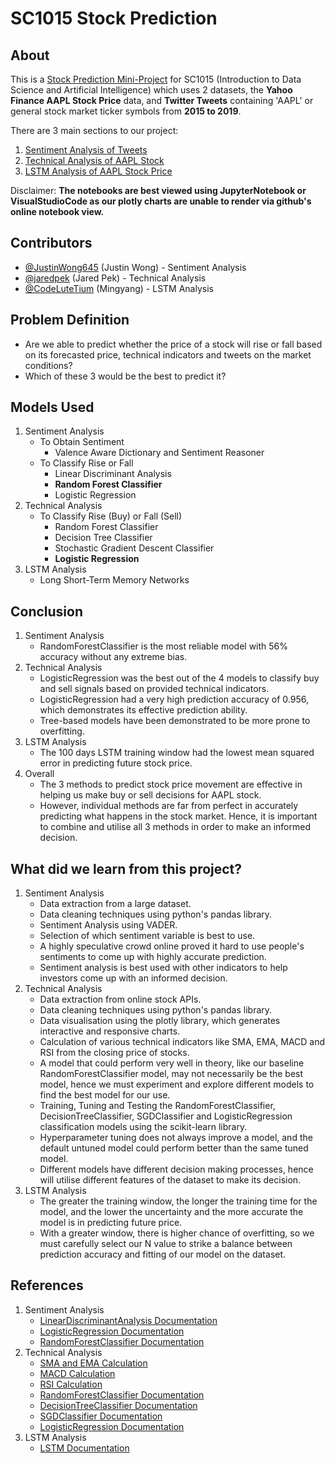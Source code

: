 # SC1015 Stock Prediction

## About
This is a [Stock Prediction Mini-Project](https://github.com/CodeLutetium/SC1015-Stock-Predictor/blob/main/Stock%20Prediction.ipynb) for SC1015 (Introduction to Data Science and Artificial Intelligence) which uses 2 datasets, the **Yahoo Finance AAPL Stock Price** data, and **Twitter Tweets** containing 'AAPL' or general stock market ticker symbols from **2015 to 2019**.

There are 3 main sections to our project:
1. [Sentiment Analysis of Tweets](https://github.com/CodeLutetium/SC1015-Stock-Predictor/tree/main/Sentimental%20Analysis)
2. [Technical Analysis of AAPL Stock](https://github.com/CodeLutetium/SC1015-Stock-Predictor/tree/main/Technical%20Indicator%20Models)
3. [LSTM Analysis of AAPL Stock Price](https://github.com/CodeLutetium/SC1015-Stock-Predictor/tree/main/LSTM%20Models)

Disclaimer:
**The notebooks are best viewed using JupyterNotebook or VisualStudioCode as our plotly charts are unable to render via github's online notebook view.**

## Contributors
- [@JustinWong645](https://github.com/JustinWong645) (Justin Wong) - Sentiment Analysis
- [@jaredpek](https://github.com/jaredpek) (Jared Pek) - Technical Analysis
- [@CodeLuteTium](https://github.com/CodeLutetium) (Mingyang) - LSTM Analysis

## Problem Definition
- Are we able to predict whether the price of a stock will rise or fall based on its forecasted price, technical indicators and tweets on the market conditions?
- Which of these 3 would be the best to predict it?

## Models Used
1. Sentiment Analysis
    - To Obtain Sentiment
        - Valence Aware Dictionary and Sentiment Reasoner
    - To Classify Rise or Fall
        - Linear Discriminant Analysis
        - **Random Forest Classifier**
        - Logistic Regression
2. Technical Analysis
    - To Classify Rise (Buy) or Fall (Sell)
        - Random Forest Classifier
        - Decision Tree Classifier
        - Stochastic Gradient Descent Classifier
        - **Logistic Regression**
3. LSTM Analysis
    - Long Short-Term Memory Networks

## Conclusion
1. Sentiment Analysis
    - RandomForestClassifier is the most reliable model with 56% accuracy without any extreme bias.
2. Technical Analysis
    - LogisticRegression was the best out of the 4 models to classify buy and sell signals based on provided technical indicators.
    - LogisticRegression had a very high prediction accuracy of 0.956, which demonstrates its effective prediction ability.
    - Tree-based models have been demonstrated to be more prone to overfitting.
3. LSTM Analysis
    - The 100 days LSTM training window had the lowest mean squared error in predicting future stock price.
4. Overall
    - The 3 methods to predict stock price movement are effective in helping us make buy or sell decisions for AAPL stock. 
    - However, individual methods are far from perfect in accurately predicting what happens in the stock market. Hence, it is important to combine and utilise all 3 methods in order to make an informed decision.

## What did we learn from this project?
1. Sentiment Analysis
    - Data extraction from a large dataset.
    - Data cleaning techniques using python's pandas library.
    - Sentiment Analysis using VADER.
    - Selection of which sentiment variable is best to use.
    - A highly speculative crowd online proved it hard to use people's sentiments to come up with highly accurate prediction.
    - Sentiment analysis is best used with other indicators to help investors come up with an informed decision.
2. Technical Analysis
    - Data extraction from online stock APIs.
    - Data cleaning techniques using python's pandas library.
    - Data visualisation using the plotly library, which generates interactive and responsive charts.
    - Calculation of various technical indicators like SMA, EMA, MACD and RSI from the closing price of stocks.
    - A model that could perform very well in theory, like our baseline RandomForestClassifier model, may not necessarily be the best model, hence we must experiment and explore different models to find the best model for our use.
    - Training, Tuning and Testing the RandomForestClassifier, DecisionTreeClassifier, SGDClassifier and LogisticRegression classification models using the scikit-learn library.
    - Hyperparameter tuning does not always improve a model, and the default untuned model could perform better than the same tuned model.
    - Different models have different decision making processes, hence will utilise different features of the dataset to make its decision.
3. LSTM Analysis
    - The greater the training window, the longer the training time for the model, and the lower the uncertainty and the more accurate the model is in predicting future price.
    - With a greater window, there is higher chance of overfitting, so we must carefully select our N value to strike a balance between prediction accuracy and fitting of our model on the dataset.

## References
1. Sentiment Analysis
    - [LinearDiscriminantAnalysis Documentation](https://scikit-learn.org/stable/modules/generated/sklearn.discriminant_analysis.LinearDiscriminantAnalysis.html)
    - [LogisticRegression Documentation](https://scikit-learn.org/stable/modules/generated/sklearn.linear_model.LogisticRegression.html)
    - [RandomForestClassifier Documentation](https://scikit-learn.org/stable/modules/generated/sklearn.ensemble.RandomForestClassifier.html)
2. Technical Analysis
    - [SMA and EMA Calculation](https://medium.com/codex/simple-moving-average-and-exponentially-weighted-moving-average-with-pandas-57d4a457d363#:~:text=SMA%20can%20be%20implemented%20by,average%20over%20a%20fixed%20window.&text=Where%20the%20window%20will%20be,used%20for%20calculating%20the%20statistic.)
    - [MACD Calculation](https://www.learnpythonwithrune.org/pandas-calculate-the-moving-average-convergence-divergence-macd-for-a-stock/)
    - [RSI Calculation](https://www.roelpeters.be/many-ways-to-calculate-the-rsi-in-python-pandas/)
    - [RandomForestClassifier Documentation](https://scikit-learn.org/stable/modules/generated/sklearn.ensemble.RandomForestClassifier.html)
    - [DecisionTreeClassifier Documentation](https://scikit-learn.org/stable/modules/generated/sklearn.tree.DecisionTreeClassifier.html)
    - [SGDClassifier Documentation](https://scikit-learn.org/stable/modules/generated/sklearn.linear_model.SGDClassifier.html)
    - [LogisticRegression Documentation](https://scikit-learn.org/stable/modules/generated/sklearn.linear_model.LogisticRegression.html)
3. LSTM Analysis
    - [LSTM Documentation](https://www.tensorflow.org/api_docs/python/tf/keras/layers/LSTM)
